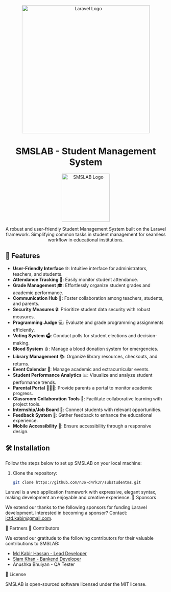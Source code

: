 <p align="center">
  <a href="https://laravel.com" target="_blank">
    <img src="https://raw.githubusercontent.com/laravel/art/master/logo-lockup/5%20SVG/2%20CMYK/1%20Full%20Color/laravel-logolockup-cmyk-red.svg" width="400" alt="Laravel Logo">
  </a>
</p>
<h1 align="center">SMSLAB - Student Management System</h1>

<p align="center">
  <img src="INSERT_YOUR_LOGO_URL" width="150" alt="SMSLAB Logo">
</p>
<p align="center">A robust and user-friendly Student Management System built on the Laravel framework. Simplifying common tasks in student management for seamless workflow in educational institutions.</p>

## 🚀 Features

- **User-Friendly Interface** 🌐: Intuitive interface for administrators, teachers, and students.
- **Attendance Tracking** 📅: Easily monitor student attendance.
- **Grade Management** 🎓: Effortlessly organize student grades and academic performance.
- **Communication Hub** 📧: Foster collaboration among teachers, students, and parents.
- **Security Measures** 🔒: Prioritize student data security with robust measures.
- **Programming Judge** 💻: Evaluate and grade programming assignments efficiently.
- **Voting System** 🗳️: Conduct polls for student elections and decision-making.
- **Blood System** 🩸: Manage a blood donation system for emergencies.
- **Library Management** 📚: Organize library resources, checkouts, and returns.
- **Event Calendar** 📅: Manage academic and extracurricular events.
- **Student Performance Analytics** 📊: Visualize and analyze student performance trends.
- **Parental Portal** 👨‍👩‍👧: Provide parents a portal to monitor academic progress.
- **Classroom Collaboration Tools** 🤝: Facilitate collaborative learning with project tools.
- **Internship/Job Board** 💼: Connect students with relevant opportunities.
- **Feedback System** 📝: Gather feedback to enhance the educational experience.
- **Mobile Accessibility** 📱: Ensure accessibility through a responsive design.



## 🛠️ Installation

Follow the steps below to set up SMSLAB on your local machine:

1. Clone the repository:

   ```bash
   git clone https://github.com/n3o-d4rk3r/substudentms.git

Laravel is a web application framework with expressive, elegant syntax, making development an enjoyable and creative experience.
🌟 Sponsors

We extend our thanks to the following sponsors for funding Laravel development. Interested in becoming a sponsor? Contact: ictd.kabir@gmail.com.

🤝 Partners
🙌 Contributors

We extend our gratitude to the following contributors for their valuable contributions to SMSLAB:

- <a href="https://github.com/n3o-d4rk3r" target="_blank">Md Kabir Hassan - Lead Developer</a>
- <a href="https://github.com/siammahfuz" target="_blank">Siam Khan - Bankend Developer</a>
- Anushka Bhuiyan - QA Tester

📜 License

SMSLAB is open-sourced software licensed under the MIT license.
